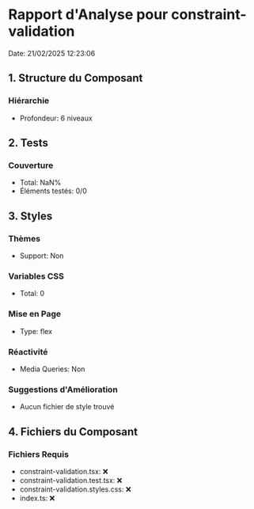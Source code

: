 # Rapport d'Analyse pour constraint-validation

Date: 21/02/2025 12:23:06

## 1. Structure du Composant

### Hiérarchie

- Profondeur: 6 niveaux

## 2. Tests

### Couverture

- Total: NaN%
- Éléments testés: 0/0

## 3. Styles

### Thèmes

- Support: Non

### Variables CSS

- Total: 0

### Mise en Page

- Type: flex

### Réactivité

- Media Queries: Non

### Suggestions d'Amélioration

- Aucun fichier de style trouvé

## 4. Fichiers du Composant

### Fichiers Requis

- constraint-validation.tsx: ❌
- constraint-validation.test.tsx: ❌
- constraint-validation.styles.css: ❌
- index.ts: ❌
